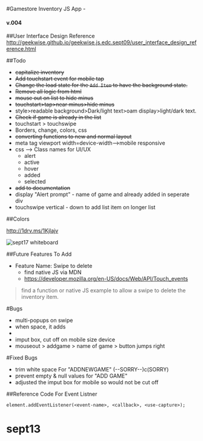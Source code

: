 #Gamestore Inventory JS App -
#### v.004

##User Interface Design Reference
<http://geekwise.github.io/geekwise.js.edc.sept09/user_interface_design_reference.html>


##Todo
* <s>capitalize inventory</s>
* <s>Add touchstart event for mobile tap</s>
* <s>Change the load state for the `Add Item` to have the background state.</s>
* <s>Remove all logic from html</s>
* <s>mouse out on list to hide minus</s>
* <s>touchstart>tap>near minus>hide minus</s>
* style>readable background>Dark/light text>oam display>light/dark text.
* <s>Check if game is already in the list</s>
* touchstart > touchswipe
* Borders, change, colors, css
* <s>converting functions to new and normal layout</s>
* meta tag viewport width=device-width-->mobile responsive
* css --> Class names for UI/UX 
    * alert
    * active
    * hover
    * added
    * selected
* <s>add to documentation</s> 
* display "Alert prompt" - name of game and already added in seperate div
* touchswipe vertical - down to add list item on longer list

##Colors

<http://1drv.ms/1Kjlajv>

![sept17 whiteboard](http://i.imgur.com/6ZZhxWNm.jpg?1)


##Future Features To Add
* Feature Name: Swipe to delete
	* find native JS via MDN
	* <https://developer.mozilla.org/en-US/docs/Web/API/Touch_events>

> find a function or native JS example
> to allow a swipe to delete the inventory item.

#Bugs
* multi-popups on swipe 
* when space, it adds <li>
* imput box, cut off on mobile size device
* mouseout > addgame > name of game > button jumps right

#Fixed Bugs
* trim white space For "ADDNEWGAME" (--SORRY--)c(SORRY)
* prevent empty & null values for "ADD GAME" 
* adjusted the imput box for mobile so would not be cut off


##Reference Code For Event Listner
```
element.addEventListener(<event-name>, <callback>, <use-capture>);
```
# sept13
